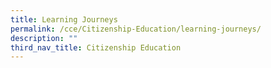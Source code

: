```yaml
---
title: Learning Journeys
permalink: /cce/Citizenship-Education/learning-journeys/
description: ""
third_nav_title: Citizenship Education
---
```

